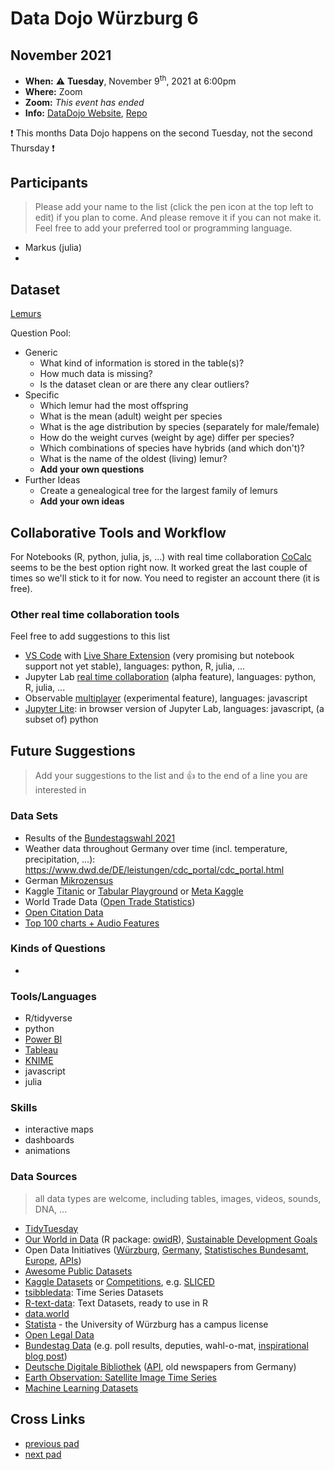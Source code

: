 # Data Dojo Würzburg 6

## November 2021
 - **When:** :warning: **Tuesday**, November 9<sup>th</sup>, 2021 at 6:00pm
 - **Where:** Zoom
 - **Zoom:** *This event has ended*
 - **Info:** [DataDojo Website](https://ddojo.github.io/), [Repo](https://github.com/ddojo/ddojo.github.io)

:exclamation: This months Data Dojo happens on the second Tuesday, not the second Thursday :exclamation: 

## Participants
> Please add your name to the list (click the pen icon at the top left to edit) if you plan to come. And please remove it if you can not make it. Feel free to add your preferred tool or programming language.
 - Markus (julia)
 - 


## Dataset

[Lemurs](https://github.com/rfordatascience/tidytuesday/blob/master/data/2021/2021-08-24/readme.md)

Question Pool:
- Generic
    - What kind of information is stored in the table(s)?
    - How much data is missing?
    - Is the dataset clean or are there any clear outliers?
- Specific
    - Which lemur had the most offspring
    - What is the mean (adult) weight per species
    - What is the age distribution by species (separately for male/female)
    - How do the weight curves (weight by age) differ per species?
    - Which combinations of species have hybrids (and which don't)?
    - What is the name of the oldest (living) lemur?
    - **Add your own questions**
- Further Ideas
    - Create a genealogical tree for the largest family of lemurs
    - **Add your own ideas**

## Collaborative Tools and Workflow

For Notebooks (R, python, julia, js, ...) with real time collaboration [CoCalc](https://cocalc.com) seems to be the best option right now. It worked great the last couple of times so we'll stick to it for now. You need to register an account there (it is free).

### Other real time collaboration tools

Feel free to add suggestions to this list

- [VS Code](https://code.visualstudio.com/) with [Live Share Extension](https://marketplace.visualstudio.com/items?itemName=MS-vsliveshare.vsliveshare) (very promising but notebook support not yet stable), languages: python, R, julia, ...
- Jupyter Lab [real time collaboration](https://github.com/jupyterlab/jupyterlab/pull/10118) (alpha feature), languages: python, R, julia, ...
- Observable [multiplayer](https://observablehq.com/@observablehq/introducing-observable-collaboration) (experimental feature), languages: javascript
- [Jupyter Lite](https://jupyterlite.readthedocs.io/en/latest/): in browser version of Jupyter Lab, languages: javascript, (a subset of) python

## Future Suggestions
> Add your suggestions to the list and :+1: to the end of a line you are interested in

### Data Sets
- Results of the [Bundestagswahl 2021](https://www.bundeswahlleiter.de/bundestagswahlen/2021/ergebnisse/opendata.html)
- Weather data throughout Germany over time (incl. temperature, precipitation, ...): https://www.dwd.de/DE/leistungen/cdc_portal/cdc_portal.html
- German [Mikrozensus](https://www.destatis.de/DE/Themen/Gesellschaft-Umwelt/Bevoelkerung/Haushalte-Familien/Methoden/mikrozensus.html)
- Kaggle [Titanic](https://www.kaggle.com/c/titanic) or [Tabular Playground](https://www.kaggle.com/competitions?hostSegmentIdFilter=8) or [Meta Kaggle](https://www.kaggle.com/kaggle/meta-kaggle)
- World Trade Data ([Open Trade Statistics](https://tradestatistics.io))
- [Open Citation Data](http://opencitations.net/download#coci)
- [Top 100 charts + Audio Features](https://github.com/rfordatascience/tidytuesday/blob/master/data/2021/2021-09-14/readme.md)

### Kinds of Questions
-

### Tools/Languages
- R/tidyverse
- python
- [Power BI](https://www.microsoft.com/en-US/download/details.aspx?id=58494)
- [Tableau](https://www.tableau.com)
- [KNIME](https://www.knime.com/)
- javascript
- julia


### Skills
- interactive maps
- dashboards
- animations

### Data Sources
> all data types are welcome, including tables, images, videos, sounds, DNA, ...

- [TidyTuesday](https://github.com/rfordatascience/tidytuesday)
- [Our World in Data](https://ourworldindata.org/) (R package: [owidR](https://github.com/piersyork/owidR)), [Sustainable Development Goals](https://sdg-tracker.org/)
- Open Data Initiatives ([Würzburg](https://opendata.wuerzburg.de/), [Germany](https://www.govdata.de/), [Statistisches Bundesamt](https://www.destatis.de/), [Europe](https://data.europa.eu/en), [APIs](https://bund.dev/))
- [Awesome Public Datasets](https://github.com/awesomedata/awesome-public-datasets)
- [Kaggle Datasets](https://www.kaggle.com/datasets) or [Competitions](https://kaggle.com/competitions), e.g. [SLICED](https://www.kaggle.com/search?q=Sliced+in%3Acompetitions)
- [tsibbledata](https://tsibbledata.tidyverts.org/reference/index.html): Time Series Datasets
- [R-text-data](https://github.com/EmilHvitfeldt/R-text-data): Text Datasets, ready to use in R
- [data.world](https://data.world/)
- [Statista](https://de.statista.com/) - the University of Würzburg has a campus license
- [Open Legal Data](https://de.openlegaldata.io/)
- [Bundestag Data](https://github.com/bundestag) (e.g. poll results, deputies, wahl-o-mat, [inspirational blog post](https://jollydata.blog/posts/2021-03-14-bundestag-part-iii/))
- [Deutsche Digitale Bibliothek](https://www.deutsche-digitale-bibliothek.de/newspaper) ([API](https://labs.deutsche-digitale-bibliothek.de/app/ddbapi/), old newspapers from Germany)
- [Earth Observation: Satellite Image Time Series](https://e-sensing.github.io/sitsbook)
- [Machine Learning Datasets](https://paperswithcode.com/datasets)


## Cross Links
 - [previous pad](https://ddojo.github.io/pad_archive/05_datadojo)
 - [next pad](https://ddojo.github.io/pad_archive/07_datadojo)

